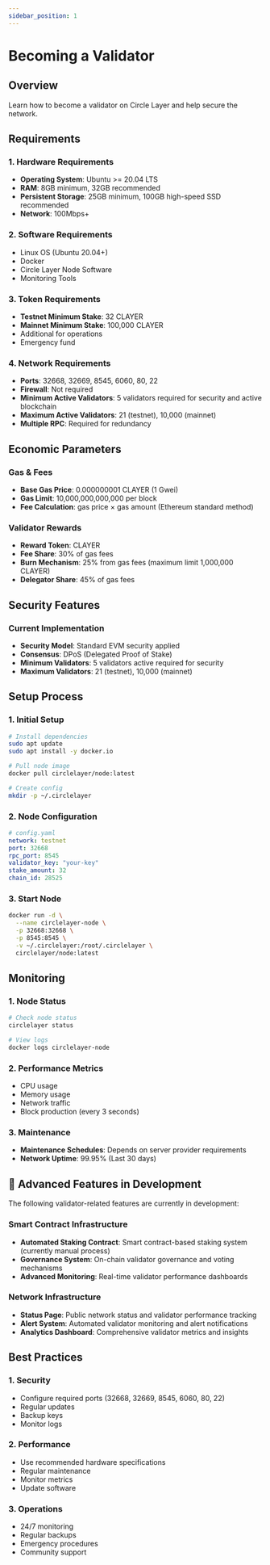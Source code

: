 ```yaml
---
sidebar_position: 1
---
```


# Becoming a Validator

## Overview

Learn how to become a validator on Circle Layer and help secure the network.

## Requirements

### 1. Hardware Requirements
- **Operating System**: Ubuntu >= 20.04 LTS
- **RAM**: 8GB minimum, 32GB recommended
- **Persistent Storage**: 25GB minimum, 100GB high-speed SSD recommended
- **Network**: 100Mbps+

### 2. Software Requirements
- Linux OS (Ubuntu 20.04+)
- Docker
- Circle Layer Node Software
- Monitoring Tools

### 3. Token Requirements
- **Testnet Minimum Stake**: 32 CLAYER
- **Mainnet Minimum Stake**: 100,000 CLAYER
- Additional for operations
- Emergency fund

### 4. Network Requirements
- **Ports**: 32668, 32669, 8545, 6060, 80, 22
- **Firewall**: Not required
- **Minimum Active Validators**: 5 validators required for security and active blockchain
- **Maximum Active Validators**: 21 (testnet), 10,000 (mainnet)
- **Multiple RPC**: Required for redundancy

## Economic Parameters

### Gas & Fees
- **Base Gas Price**: 0.000000001 CLAYER (1 Gwei)
- **Gas Limit**: 10,000,000,000,000 per block
- **Fee Calculation**: gas price × gas amount (Ethereum standard method)

### Validator Rewards
- **Reward Token**: CLAYER
- **Fee Share**: 30% of gas fees
- **Burn Mechanism**: 25% from gas fees (maximum limit 1,000,000 CLAYER)
- **Delegator Share**: 45% of gas fees

## Security Features

### Current Implementation
- **Security Model**: Standard EVM security applied
- **Consensus**: DPoS (Delegated Proof of Stake)
- **Minimum Validators**: 5 validators active required for security
- **Maximum Validators**: 21 (testnet), 10,000 (mainnet)

## Setup Process

### 1. Initial Setup
```bash
# Install dependencies
sudo apt update
sudo apt install -y docker.io

# Pull node image
docker pull circlelayer/node:latest

# Create config
mkdir -p ~/.circlelayer
```

### 2. Node Configuration
```yaml
# config.yaml
network: testnet
port: 32668
rpc_port: 8545
validator_key: "your-key"
stake_amount: 32
chain_id: 28525
```

### 3. Start Node
```bash
docker run -d \
  --name circlelayer-node \
  -p 32668:32668 \
  -p 8545:8545 \
  -v ~/.circlelayer:/root/.circlelayer \
  circlelayer/node:latest
```

## Monitoring

### 1. Node Status
```bash
# Check node status
circlelayer status

# View logs
docker logs circlelayer-node
```

### 2. Performance Metrics
- CPU usage
- Memory usage
- Network traffic
- Block production (every 3 seconds)

### 3. Maintenance
- **Maintenance Schedules**: Depends on server provider requirements
- **Network Uptime**: 99.95% (Last 30 days)

## 🚧 Advanced Features in Development

The following validator-related features are currently in development:

### Smart Contract Infrastructure
- **Automated Staking Contract**: Smart contract-based staking system (currently manual process)
- **Governance System**: On-chain validator governance and voting mechanisms
- **Advanced Monitoring**: Real-time validator performance dashboards

### Network Infrastructure
- **Status Page**: Public network status and validator performance tracking
- **Alert System**: Automated validator monitoring and alert notifications
- **Analytics Dashboard**: Comprehensive validator metrics and insights

## Best Practices

### 1. Security
- Configure required ports (32668, 32669, 8545, 6060, 80, 22)
- Regular updates
- Backup keys
- Monitor logs

### 2. Performance
- Use recommended hardware specifications
- Regular maintenance
- Monitor metrics
- Update software

### 3. Operations
- 24/7 monitoring
- Regular backups
- Emergency procedures
- Community support